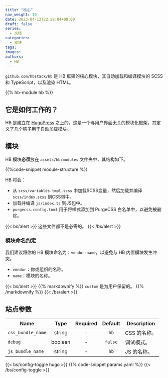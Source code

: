 ```yaml
---
title: "核心"
nav_weight: 10
date: 2023-04-12T22:28:04+08:00
draft: false
series:
  - 文档
categories:
  - 模块
tags:
images:
authors:
  - HB
---
```


`github.com/hbstack/hb` 是 HB 框架的核心模块，其自动加载和编译模块的 SCSS 和 TypeScript，以及渲染 HTML。

<!--more-->

{{% hb-module hb %}}

## 它是如何工作的？

HB 是建立在 [HugoPress](https://hugomods.com/en/docs/hugopress/) 之上的，这是一个与用户界面无关的模块化框架，其定义了几个钩子用于自动加载模块。

## 模块

HB 模块**必须**放在 `assets/hb/modules` 文件夹中，其结构如下。

{{%code-snippet module-structure %}}

HB 将会：

- 从 `scss/variables.tmpl.scss` 中加载SCSS变量，然后加载并编译 `scss/index.scss` 到CSS包中。
- 加载并编译 `js/index.ts` 到JS包中。
- `purgecss.config.toml` 用于将样式添加到 PurgeCSS 白名单中，以避免被删除。

{{< bs/alert >}}
这些文件都不是必需的。
{{< /bs/alert >}}

### 模块命名约定

我们建议将你的 HB 模块命名为：`vendor-name`，以避免与 HB 内置模块发生冲突。

- `vendor`：你或组织的名称。
- `name`：模块的名称。

{{< bs/alert >}}
{{% markdownify %}}
`custom` 是为用户保留的。
{{% /markdownify %}}
{{< /bs/alert >}}

## 站点参数

| Name              |  Type   | Required | Default | Description  |
| ----------------- | :-----: | :------: | :-----: | ------------ |
| `css_bundle_name` | string  |    -     |  `hb`   | CSS 的名称。 |
| `debug`           | boolean |    -     | `false` | 调试模式。   |
| `js_bundle_name`  | string  |    -     |  `hb`   | JS 的名称。  |

{{< bs/config-toggle hugo >}}
{{% code-snippet params.yaml %}}
{{< /bs/config-toggle >}}
